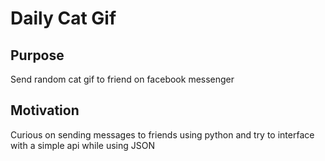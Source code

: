# Daily Cat Gif

## Purpose

Send random cat gif to friend on facebook messenger

## Motivation

Curious on sending messages to friends using python and try to interface with a simple api while using JSON